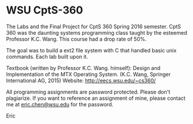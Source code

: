 # WSU CptS-360

The Labs and the Final Project for CptS 360 Spring 2016 semester. CptS 360 was the daunting systems programming class taught by the esteemed Professor K.C. Wang. This course had a drop rate of 50%.

The goal was to build a ext2 file system with C that handled basic unix commands. Each lab built upon it.

Textbook (written by Professor K.C. Wang. himself): Design and Implementation of the MTX Operating System. (K.C. Wang, Springer International AG, 2015)
Website: http://eecs.wsu.edu/~cs360/


All programming assignments are password protected. Please don't plagiarize. 
If you want to reference an assignment of mine, please contact me at eric.chen@wsu.edu for the password. 

Eric
